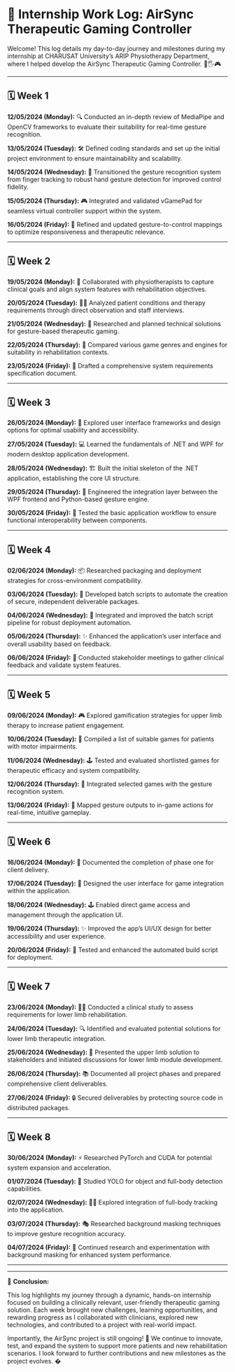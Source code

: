 # 📝 Internship Work Log: AirSync Therapeutic Gaming Controller

Welcome! This log details my day-to-day journey and milestones during my internship at CHARUSAT University’s ARIP Physiotherapy Department, where I helped develop the AirSync Therapeutic Gaming Controller. 🚀🖐️🎮

---


## 🗓️ Week 1

**12/05/2024 (Monday):**
🔍 Conducted an in-depth review of MediaPipe and OpenCV frameworks to evaluate their suitability for real-time gesture recognition.

**13/05/2024 (Tuesday):**
🛠️ Defined coding standards and set up the initial project environment to ensure maintainability and scalability.

**14/05/2024 (Wednesday):**
🤚 Transitioned the gesture recognition system from finger tracking to robust hand gesture detection for improved control fidelity.

**15/05/2024 (Thursday):**
🎮 Integrated and validated vGamePad for seamless virtual controller support within the system.

**16/05/2024 (Friday):**
🔄 Refined and updated gesture-to-control mappings to optimize responsiveness and therapeutic relevance.

---

## 🗓️ Week 2

**19/05/2024 (Monday):**
🤝 Collaborated with physiotherapists to capture clinical goals and align system features with rehabilitation objectives.

**20/05/2024 (Tuesday):**
🧑‍⚕️ Analyzed patient conditions and therapy requirements through direct observation and staff interviews.

**21/05/2024 (Wednesday):**
🧠 Researched and planned technical solutions for gesture-based therapeutic gaming.

**22/05/2024 (Thursday):**
🎲 Compared various game genres and engines for suitability in rehabilitation contexts.

**23/05/2024 (Friday):**
📝 Drafted a comprehensive system requirements specification document.

---

## 🗓️ Week 3

**26/05/2024 (Monday):**
🎨 Explored user interface frameworks and design options for optimal usability and accessibility.

**27/05/2024 (Tuesday):**
💻 Learned the fundamentals of .NET and WPF for modern desktop application development.

**28/05/2024 (Wednesday):**
🏗️ Built the initial skeleton of the .NET application, establishing the core UI structure.

**29/05/2024 (Thursday):**
🔗 Engineered the integration layer between the WPF frontend and Python-based gesture engine.

**30/05/2024 (Friday):**
🧪 Tested the basic application workflow to ensure functional interoperability between components.

---

## 🗓️ Week 4

**02/06/2024 (Monday):**
📦 Researched packaging and deployment strategies for cross-environment compatibility.

**03/06/2024 (Tuesday):**
📜 Developed batch scripts to automate the creation of secure, independent deliverable packages.

**04/06/2024 (Wednesday):**
🔄 Integrated and improved the batch script pipeline for robust deployment automation.

**05/06/2024 (Thursday):**
✨ Enhanced the application’s user interface and overall usability based on feedback.

**06/06/2024 (Friday):**
👥 Conducted stakeholder meetings to gather clinical feedback and validate system features.

---

## 🗓️ Week 5

**09/06/2024 (Monday):**
🎮 Explored gamification strategies for upper limb therapy to increase patient engagement.

**10/06/2024 (Tuesday):**
📝 Compiled a list of suitable games for patients with motor impairments.

**11/06/2024 (Wednesday):**
🕹️ Tested and evaluated shortlisted games for therapeutic efficacy and system compatibility.

**12/06/2024 (Thursday):**
🔗 Integrated selected games with the gesture recognition system.

**13/06/2024 (Friday):**
🎯 Mapped gesture outputs to in-game actions for real-time, intuitive gameplay.

---

## 🗓️ Week 6

**16/06/2024 (Monday):**
📑 Documented the completion of phase one for client delivery.

**17/06/2024 (Tuesday):**
🎨 Designed the user interface for game integration within the application.

**18/06/2024 (Wednesday):**
🕹️ Enabled direct game access and management through the application UI.

**19/06/2024 (Thursday):**
✨ Improved the app’s UI/UX design for better accessibility and user experience.

**20/06/2024 (Friday):**
🧪 Tested and enhanced the automated build script for deployment.

---

## 🗓️ Week 7

**23/06/2024 (Monday):**
🧑‍⚕️ Conducted a clinical study to assess requirements for lower limb rehabilitation.

**24/06/2024 (Tuesday):**
🔍 Identified and evaluated potential solutions for lower limb therapeutic integration.

**25/06/2024 (Wednesday):**
📢 Presented the upper limb solution to stakeholders and initiated discussions for lower limb module development.

**26/06/2024 (Thursday):**
📚 Documented all project phases and prepared comprehensive client deliverables.

**27/06/2024 (Friday):**
🔒 Secured deliverables by protecting source code in distributed packages.

---

## 🗓️ Week 8

**30/06/2024 (Monday):**
⚡ Researched PyTorch and CUDA for potential system expansion and acceleration.

**01/07/2024 (Tuesday):**
🦾 Studied YOLO for object and full-body detection capabilities.

**02/07/2024 (Wednesday):**
🧍‍♂️ Explored integration of full-body tracking into the application.

**03/07/2024 (Thursday):**
🎭 Researched background masking techniques to improve gesture recognition accuracy.

**04/07/2024 (Friday):**
🔬 Continued research and experimentation with background masking for enhanced system performance.

---

---

🔔 **Conclusion:**

This log highlights my journey through a dynamic, hands-on internship focused on building a clinically relevant, user-friendly therapeutic gaming solution. Each week brought new challenges, learning opportunities, and rewarding progress as I collaborated with clinicians, explored new technologies, and contributed to a project with real-world impact.

Importantly, the AirSync project is still ongoing! 🚧 We continue to innovate, test, and expand the system to support more patients and new rehabilitation scenarios. I look forward to further contributions and new milestones as the project evolves. �

